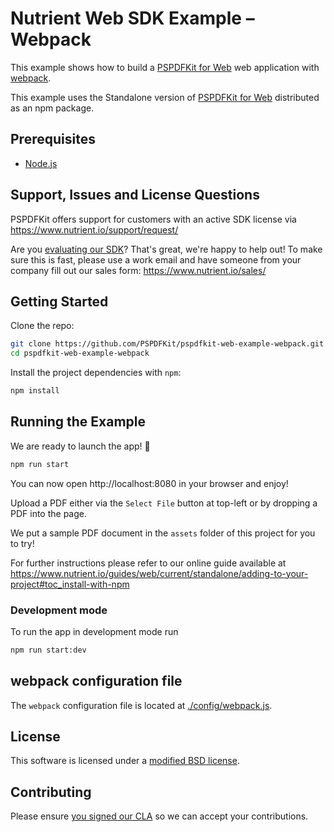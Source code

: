 # Nutrient Web SDK Example – Webpack

This example shows how to build a [PSPDFKit for Web](https://www.nutrient.io/sdk/web/) web application with
[webpack](https://webpack.js.org/).

This example uses the Standalone version of [PSPDFKit for Web](https://www.nutrient.io/sdk/web/)
distributed as an npm package.

## Prerequisites

- [Node.js](http://nodejs.org/)

## Support, Issues and License Questions

PSPDFKit offers support for customers with an active SDK license via https://www.nutrient.io/support/request/

Are you [evaluating our SDK](https://www.nutrient.io/try/)? That's great, we're happy to help out! To make sure this is fast, please use a work email and have someone from your company fill out our sales form: https://www.nutrient.io/sales/

## Getting Started

Clone the repo:

```bash
git clone https://github.com/PSPDFKit/pspdfkit-web-example-webpack.git
cd pspdfkit-web-example-webpack
```

Install the project dependencies with `npm`:

```bash
npm install
```

## Running the Example

We are ready to launch the app! 🎉

```bash
npm run start
```

You can now open http://localhost:8080 in your browser and enjoy!

Upload a PDF either via the `Select File` button at top-left or by dropping a PDF into the page.

We put a sample PDF document in the `assets` folder of this project for you to try!

For further instructions please refer to our online guide available at
https://www.nutrient.io/guides/web/current/standalone/adding-to-your-project#toc_install-with-npm

### Development mode

To run the app in development mode run

```bash
npm run start:dev
```

## webpack configuration file

The `webpack` configuration file is located at [./config/webpack.js](config/webpack.js).

## License

This software is licensed under a [modified BSD license](LICENSE).

## Contributing

Please ensure
[you signed our CLA](https://www.nutrient.io/guides/web/current/miscellaneous/contributing/) so we can
accept your contributions.
